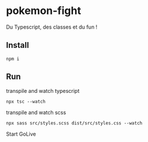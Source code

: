 # pokemon-fight
Du Typescript, des classes et du fun !

## Install

```
npm i
```


## Run

transpile and watch typescript
```
npx tsc --watch
```

transpile and watch scss
```
npx sass src/styles.scss dist/src/styles.css --watch
```

Start GoLive